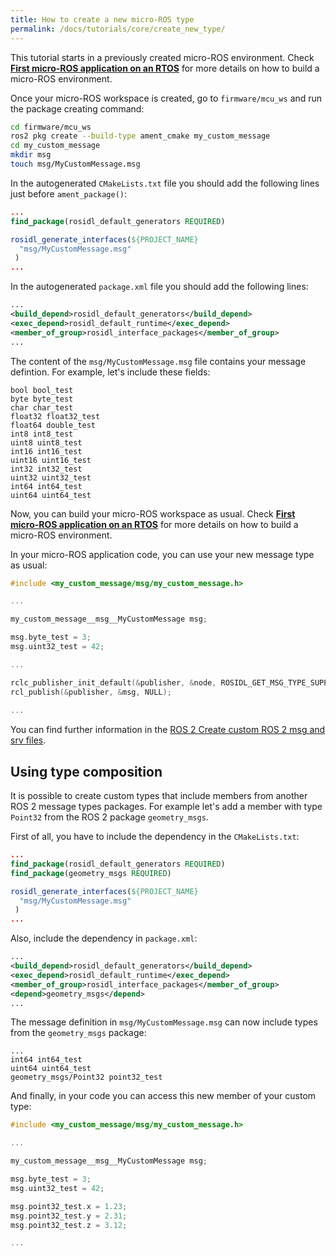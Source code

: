 ```yaml
---
title: How to create a new micro-ROS type
permalink: /docs/tutorials/core/create_new_type/
---
```


This tutorial starts in a previously created micro-ROS environment. Check [**First micro-ROS application on an RTOS**](../first_application_rtos/) for more details on how to build a micro-ROS environment.

Once your micro-ROS workspace is created, go to `firmware/mcu_ws` and run the package creating command:

```bash
cd firmware/mcu_ws
ros2 pkg create --build-type ament_cmake my_custom_message
cd my_custom_message
mkdir msg
touch msg/MyCustomMessage.msg
```

In the autogenerated `CMakeLists.txt` file you should add the following lines just before `ament_package()`:

```cmake
...
find_package(rosidl_default_generators REQUIRED)

rosidl_generate_interfaces(${PROJECT_NAME}
  "msg/MyCustomMessage.msg"
 )
...
```


In the autogenerated `package.xml` file you should add the following lines:

```xml
...
<build_depend>rosidl_default_generators</build_depend>
<exec_depend>rosidl_default_runtime</exec_depend>
<member_of_group>rosidl_interface_packages</member_of_group>
...
```

The content of the `msg/MyCustomMessage.msg` file contains your message defintion. For example, let's include these fields:

```
bool bool_test
byte byte_test
char char_test
float32 float32_test
float64 double_test
int8 int8_test
uint8 uint8_test
int16 int16_test
uint16 uint16_test
int32 int32_test
uint32 uint32_test
int64 int64_test
uint64 uint64_test
```

Now, you can build your micro-ROS workspace as usual. Check [**First micro-ROS application on an RTOS**](../first_application_rtos/) for more details on how to build a micro-ROS environment. 

In your micro-ROS application code, you can use your new message type as usual:

```c
#include <my_custom_message/msg/my_custom_message.h>

...

my_custom_message__msg__MyCustomMessage msg;

msg.byte_test = 3;
msg.uint32_test = 42;

...

rclc_publisher_init_default(&publisher, &node, ROSIDL_GET_MSG_TYPE_SUPPORT(my_custom_message, msg, MyCustomMessage), "my_custom_publisher");
rcl_publish(&publisher, &msg, NULL);
 
...
```

You can find further information in the [ROS 2 Create custom ROS 2 msg and srv files](https://index.ros.org/doc/ros2/Tutorials/Custom-ROS2-Interfaces).

## Using type composition

It is possible to create custom types that include members from another ROS 2 message types packages. For example let's add a member with type `Point32` from the ROS 2 package `geometry_msgs`.

First of all, you have to include the dependency in the `CMakeLists.txt`: 

```cmake
...
find_package(rosidl_default_generators REQUIRED)
find_package(geometry_msgs REQUIRED)

rosidl_generate_interfaces(${PROJECT_NAME}
  "msg/MyCustomMessage.msg"
 )
...
```

Also, include the dependency in `package.xml`:

```xml
...
<build_depend>rosidl_default_generators</build_depend>
<exec_depend>rosidl_default_runtime</exec_depend>
<member_of_group>rosidl_interface_packages</member_of_group>
<depend>geometry_msgs</depend>
...
```

The message definition in `msg/MyCustomMessage.msg` can now include types from the `geometry_msgs` package:

```
...
int64 int64_test
uint64 uint64_test
geometry_msgs/Point32 point32_test
```

And finally, in your code you can access this new member of your custom type:


```c
#include <my_custom_message/msg/my_custom_message.h>

...

my_custom_message__msg__MyCustomMessage msg;

msg.byte_test = 3;
msg.uint32_test = 42;

msg.point32_test.x = 1.23;
msg.point32_test.y = 2.31;
msg.point32_test.z = 3.12;

...
```
